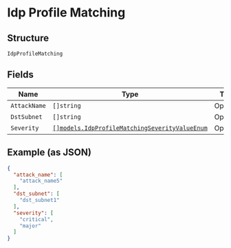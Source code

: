 
# Idp Profile Matching

## Structure

`IdpProfileMatching`

## Fields

| Name | Type | Tags | Description |
|  --- | --- | --- | --- |
| `AttackName` | `[]string` | Optional | - |
| `DstSubnet` | `[]string` | Optional | - |
| `Severity` | [`[]models.IdpProfileMatchingSeverityValueEnum`](../../doc/models/idp-profile-matching-severity-value-enum.md) | Optional | - |

## Example (as JSON)

```json
{
  "attack_name": [
    "attack_name5"
  ],
  "dst_subnet": [
    "dst_subnet1"
  ],
  "severity": [
    "critical",
    "major"
  ]
}
```

